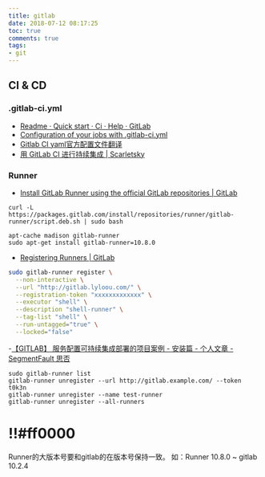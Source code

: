 ```yaml
---
title: gitlab
date: 2018-07-12 08:17:25
toc: true
comments: true
tags:
- git
---
```


## CI & CD

### .gitlab-ci.yml
- [Readme · Quick start · Ci · Help · GitLab](http://gitlab.renrenyoupin.com/help/ci/quick_start/README)
- [Configuration of your jobs with .gitlab-ci.yml](http://gitlab.renrenyoupin.com/help/ci/yaml/README.md)
- [Gitlab CI yaml官方配置文件翻译](https://segmentfault.com/a/1190000010442764)
- [用 GitLab CI 进行持续集成 | Scarletsky](https://scarletsky.github.io/2016/07/29/use-gitlab-ci-for-continuous-integration/)

### Runner
- [Install GitLab Runner using the official GitLab repositories | GitLab](https://docs.gitlab.com/runner/install/linux-repository.html)
```
curl -L https://packages.gitlab.com/install/repositories/runner/gitlab-runner/script.deb.sh | sudo bash

apt-cache madison gitlab-runner
sudo apt-get install gitlab-runner=10.8.0
```

- [Registering Runners | GitLab](https://docs.gitlab.com/runner/register/index.html)
```sh
sudo gitlab-runner register \
  --non-interactive \
  --url "http://gitlab.lyloou.com/" \
  --registration-token "xxxxxxxxxxxxx" \
  --executor "shell" \
  --description "shell-runner" \
  --tag-list "shell" \
  --run-untagged="true" \
  --locked="false" 
```

-[【GITLAB】 服务配置可持续集成部署的项目案例 - 安装篇 - 个人文章 - SegmentFault 思否](https://segmentfault.com/a/1190000013362589)
```
sudo gitlab-runner list
gitlab-runner unregister --url http://gitlab.example.com/ --token t0k3n
gitlab-runner unregister --name test-runner
gitlab-runner unregister --all-runners
```
# !!#ff0000
Runner的大版本号要和gitlab的在版本号保持一致。
如：Runner 10.8.0 ~ gitlab 10.2.4
